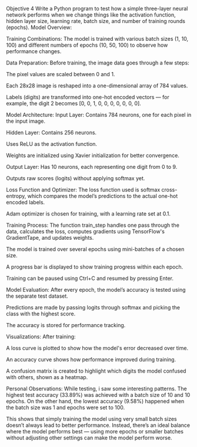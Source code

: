 Objective 4
Write a Python program to test how a simple three-layer neural network performs when we change things like the activation function, hidden layer size, learning rate, batch size, and number of training rounds (epochs).
Model Overview:

Training Combinations:
The model is trained with various batch sizes (1, 10, 100) and different numbers of epochs (10, 50, 100) to observe how performance changes.

Data Preparation:
Before training, the image data goes through a few steps:

The pixel values are scaled between 0 and 1.

Each 28x28 image is reshaped into a one-dimensional array of 784 values.

Labels (digits) are transformed into one-hot encoded vectors — for example, the digit 2 becomes [0, 0, 1, 0, 0, 0, 0, 0, 0, 0].

Model Architecture:
Input Layer:
Contains 784 neurons, one for each pixel in the input image.

Hidden Layer:
Contains 256 neurons.

Uses ReLU as the activation function.

Weights are initialized using Xavier initialization for better convergence.

Output Layer:
Has 10 neurons, each representing one digit from 0 to 9.

Outputs raw scores (logits) without applying softmax yet.

Loss Function and Optimizer:
The loss function used is softmax cross-entropy, which compares the model’s predictions to the actual one-hot encoded labels.

Adam optimizer is chosen for training, with a learning rate set at 0.1.

Training Process:
The function train_step handles one pass through the data, calculates the loss, computes gradients using TensorFlow's GradientTape, and updates weights.

The model is trained over several epochs using mini-batches of a chosen size.

A progress bar is displayed to show training progress within each epoch.

Training can be paused using Ctrl+C and resumed by pressing Enter.

Model Evaluation:
After every epoch, the model’s accuracy is tested using the separate test dataset.

Predictions are made by passing logits through softmax and picking the class with the highest score.

The accuracy is stored for performance tracking.

Visualizations:
After training:

A loss curve is plotted to show how the model's error decreased over time.

An accuracy curve shows how performance improved during training.

A confusion matrix is created to highlight which digits the model confused with others, shown as a heatmap.

Personal Observations:
While testing, i saw some interesting patterns. The highest test accuracy (33.89%) was achieved with a batch size of 10 and 10 epochs. On the other hand, the lowest accuracy (9.58%) happened when the batch size was 1 and epochs were set to 100.

This shows that simply training the model using very small batch sizes doesn’t always lead to better performance. Instead, there’s an ideal balance where the model performs best — using more epochs or smaller batches without adjusting other settings can make the model perform worse.
